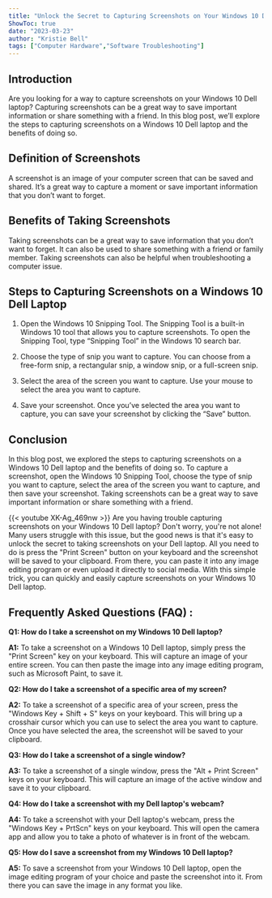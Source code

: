 ```yaml
---
title: "Unlock the Secret to Capturing Screenshots on Your Windows 10 Dell Laptop!"
ShowToc: true 
date: "2023-03-23"
author: "Kristie Bell" 
tags: ["Computer Hardware","Software Troubleshooting"]
---
```

## Introduction 

Are you looking for a way to capture screenshots on your Windows 10 Dell laptop? Capturing screenshots can be a great way to save important information or share something with a friend. In this blog post, we’ll explore the steps to capturing screenshots on a Windows 10 Dell laptop and the benefits of doing so. 

## Definition of Screenshots 

A screenshot is an image of your computer screen that can be saved and shared. It’s a great way to capture a moment or save important information that you don’t want to forget.

## Benefits of Taking Screenshots 

Taking screenshots can be a great way to save information that you don’t want to forget. It can also be used to share something with a friend or family member. Taking screenshots can also be helpful when troubleshooting a computer issue. 

## Steps to Capturing Screenshots on a Windows 10 Dell Laptop

1. Open the Windows 10 Snipping Tool. The Snipping Tool is a built-in Windows 10 tool that allows you to capture screenshots. To open the Snipping Tool, type “Snipping Tool” in the Windows 10 search bar. 

2. Choose the type of snip you want to capture. You can choose from a free-form snip, a rectangular snip, a window snip, or a full-screen snip. 

3. Select the area of the screen you want to capture. Use your mouse to select the area you want to capture. 

4. Save your screenshot. Once you’ve selected the area you want to capture, you can save your screenshot by clicking the “Save” button. 

## Conclusion 

In this blog post, we explored the steps to capturing screenshots on a Windows 10 Dell laptop and the benefits of doing so. To capture a screenshot, open the Windows 10 Snipping Tool, choose the type of snip you want to capture, select the area of the screen you want to capture, and then save your screenshot. Taking screenshots can be a great way to save important information or share something with a friend.

{{< youtube XK-Ag_469nw >}} 
Are you having trouble capturing screenshots on your Windows 10 Dell laptop? Don't worry, you're not alone! Many users struggle with this issue, but the good news is that it's easy to unlock the secret to taking screenshots on your Dell laptop. All you need to do is press the "Print Screen" button on your keyboard and the screenshot will be saved to your clipboard. From there, you can paste it into any image editing program or even upload it directly to social media. With this simple trick, you can quickly and easily capture screenshots on your Windows 10 Dell laptop.

## Frequently Asked Questions (FAQ) :
**Q1: How do I take a screenshot on my Windows 10 Dell laptop?**

**A1:** To take a screenshot on a Windows 10 Dell laptop, simply press the "Print Screen" key on your keyboard. This will capture an image of your entire screen. You can then paste the image into any image editing program, such as Microsoft Paint, to save it. 

**Q2: How do I take a screenshot of a specific area of my screen?**

**A2:** To take a screenshot of a specific area of your screen, press the "Windows Key + Shift + S" keys on your keyboard. This will bring up a crosshair cursor which you can use to select the area you want to capture. Once you have selected the area, the screenshot will be saved to your clipboard. 

**Q3: How do I take a screenshot of a single window?**

**A3:** To take a screenshot of a single window, press the "Alt + Print Screen" keys on your keyboard. This will capture an image of the active window and save it to your clipboard. 

**Q4: How do I take a screenshot with my Dell laptop's webcam?**

**A4:** To take a screenshot with your Dell laptop's webcam, press the "Windows Key + PrtScn" keys on your keyboard. This will open the camera app and allow you to take a photo of whatever is in front of the webcam. 

**Q5: How do I save a screenshot from my Windows 10 Dell laptop?**

**A5:** To save a screenshot from your Windows 10 Dell laptop, open the image editing program of your choice and paste the screenshot into it. From there you can save the image in any format you like.




